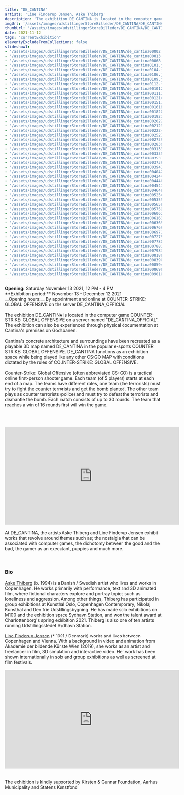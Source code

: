 ```yaml
---
title: "DE_CANTINA"
artists: 'Line Finderup Jensen, Aske Thiberg'
description: 'The exhibition DE_CANTINA is located in the computer game COUNTER-STRIKE: GLOBAL OFFENSIVE on a server named "DE_CANTINA_OFFICIAL"'
imgUrl: '/assets/images/udstillingerStoreBilleder/DE_CANTINA/DE_CANTINA_digital_A3_V2.jpg'
thumbUrl: '/assets/images/udstillingerStoreBilleder/DE_CANTINA/DE_CANTINA_digital_A3_V2.jpg'
date: 2021-11-12
tags: "currentExhibition"
eleventyExcludeFromCollections: false
slideshow1:
- '/assets/images/udstillingerStoreBilleder/DE_CANTINA/de_cantina00002.jpg' 
- '/assets/images/udstillingerStoreBilleder/DE_CANTINA/de_cantina00013.jpg'
- '/assets/images/udstillingerStoreBilleder/DE_CANTINA/de_cantina00068.jpg'
- '/assets/images/udstillingerStoreBilleder/DE_CANTINA/de_cantina0101.jpg'
- '/assets/images/udstillingerStoreBilleder/DE_CANTINA/de_cantina0104.jpg'
- '/assets/images/udstillingerStoreBilleder/DE_CANTINA/de_cantina0106.jpg'
- '/assets/images/udstillingerStoreBilleder/DE_CANTINA/de_cantina0109.jpg'
- '/assets/images/udstillingerStoreBilleder/DE_CANTINA/de_cantina0112.jpg'
- '/assets/images/udstillingerStoreBilleder/DE_CANTINA/de_cantina001012.jpg'
- '/assets/images/udstillingerStoreBilleder/DE_CANTINA/de_cantina001113.jpg'
- '/assets/images/udstillingerStoreBilleder/DE_CANTINA/de_cantina001214.jpg'
- '/assets/images/udstillingerStoreBilleder/DE_CANTINA/de_cantina001517.jpg'
- '/assets/images/udstillingerStoreBilleder/DE_CANTINA/de_cantina001618.jpg'
- '/assets/images/udstillingerStoreBilleder/DE_CANTINA/de_cantina001820.jpg'
- '/assets/images/udstillingerStoreBilleder/DE_CANTINA/de_cantina001921.jpg'
- '/assets/images/udstillingerStoreBilleder/DE_CANTINA/de_cantina002022.jpg'
- '/assets/images/udstillingerStoreBilleder/DE_CANTINA/de_cantina002123.jpg'
- '/assets/images/udstillingerStoreBilleder/DE_CANTINA/de_cantina002224.jpg'
- '/assets/images/udstillingerStoreBilleder/DE_CANTINA/de_cantina002527.jpg'
- '/assets/images/udstillingerStoreBilleder/DE_CANTINA/de_cantina002729.jpg'
- '/assets/images/udstillingerStoreBilleder/DE_CANTINA/de_cantina002830.jpg'
- '/assets/images/udstillingerStoreBilleder/DE_CANTINA/de_cantina003133.jpg'
- '/assets/images/udstillingerStoreBilleder/DE_CANTINA/de_cantina003335.jpg'
- '/assets/images/udstillingerStoreBilleder/DE_CANTINA/de_cantina003537.jpg'
- '/assets/images/udstillingerStoreBilleder/DE_CANTINA/de_cantina003739.jpg'
- '/assets/images/udstillingerStoreBilleder/DE_CANTINA/de_cantina003941.jpg'
- '/assets/images/udstillingerStoreBilleder/DE_CANTINA/de_cantina004042.jpg'
- '/assets/images/udstillingerStoreBilleder/DE_CANTINA/de_cantina004244.jpg'
- '/assets/images/udstillingerStoreBilleder/DE_CANTINA/de_cantina004446.jpg'
- '/assets/images/udstillingerStoreBilleder/DE_CANTINA/de_cantina004547.jpg'
- '/assets/images/udstillingerStoreBilleder/DE_CANTINA/de_cantina004648.jpg'
- '/assets/images/udstillingerStoreBilleder/DE_CANTINA/de_cantina005254.jpg'
- '/assets/images/udstillingerStoreBilleder/DE_CANTINA/de_cantina005355.jpg'
- '/assets/images/udstillingerStoreBilleder/DE_CANTINA/de_cantina005658.jpg'
- '/assets/images/udstillingerStoreBilleder/DE_CANTINA/de_cantina005759.jpg'
- '/assets/images/udstillingerStoreBilleder/DE_CANTINA/de_cantina006062.jpg'
- '/assets/images/udstillingerStoreBilleder/DE_CANTINA/de_cantina006163.jpg'
- '/assets/images/udstillingerStoreBilleder/DE_CANTINA/de_cantina006365.jpg'
- '/assets/images/udstillingerStoreBilleder/DE_CANTINA/de_cantina006769.jpg'
- '/assets/images/udstillingerStoreBilleder/DE_CANTINA/de_cantina006971.jpg'
- '/assets/images/udstillingerStoreBilleder/DE_CANTINA/de_cantina007275.jpg'
- '/assets/images/udstillingerStoreBilleder/DE_CANTINA/de_cantina007780.jpg'
- '/assets/images/udstillingerStoreBilleder/DE_CANTINA/de_cantina007881.jpg'
- '/assets/images/udstillingerStoreBilleder/DE_CANTINA/de_cantina007983.jpg'
- '/assets/images/udstillingerStoreBilleder/DE_CANTINA/de_cantina008186.jpg'
- '/assets/images/udstillingerStoreBilleder/DE_CANTINA/de_cantina008390.jpg'
- '/assets/images/udstillingerStoreBilleder/DE_CANTINA/de_cantina008594.jpg'
- '/assets/images/udstillingerStoreBilleder/DE_CANTINA/de_cantina008696.jpg'
- '/assets/images/udstillingerStoreBilleder/DE_CANTINA/de_cantina0090103.jpg'
---
```



<div class="insideCol">
    <b>Opening:</b> Saturday November 13 2021, 12 PM - 4 PM <br>
    **Exhibition period:** November 13 - December 12 2021 <br>
    __Opening hours:__ By appointment and online at COUNTER-STRIKE: GLOBAL OFFENSIVE on the server DE_CANTINA_OFFICIAL<br><br>
    The exhibition DE_CANTINA is located in the computer game COUNTER-STRIKE: GLOBAL OFFENSIVE on a server named "DE_CANTINA_OFFICIAL". The exhibition can also be experienced through physical documentation at Cantina's premises on Godsbanen.
    <br><br>
    Cantina's concrete architecture and surroundings have been recreated as a playable 3D map named DE_CANTINA in the popular e-sports COUNTER STRIKE: GLOBAL OFFENSIVE. DE_CANTINA functions as an exhibition space while being played like any other CS:GO MAP with conditions dictated by the rules of COUNTER-STRIKE: GLOBAL OFFENSIVE.
    <br><br>
    Counter-Strike: Global Offensive (often abbreviated CS: GO) is a tactical online first-person shooter game. Each team (of 5 players) starts at each end of a map. The teams have different roles, one team (the terrorists) must try to fight the counter terrorists and get the bomb planted. The other team plays as counter terrorists (police) and must try to defeat the terrorists and dismantle the bomb. Each match consists of up to 30 rounds. The team that reaches a win of 16 rounds first will win the game.
</div>

<br><br>
<iframe width="560" height="315" src="https://www.youtube.com/embed/22g2PJg0B6s" title="YouTube video player" frameborder="0" allow="accelerometer; autoplay; clipboard-write; encrypted-media; gyroscope; picture-in-picture" allowfullscreen></iframe>
<br><br>

<div class="insideCol">
    At DE_CANTINA, the artists Aske Thiberg and Line Finderup Jensen exhibit works that revolve around themes such as; the nostalgia that can be associated with computer games, the dichotomy between the good and the bad, the gamer as an executant, puppies and much more.
    <br><br><br>
    <h3>Bio</h3>
    <a target="_blank" href="https://askethiberg.com" >Aske Thiberg</a> 
    (b. 1994) is a Danish / Swedish artist who lives and works in Copenhagen. He works primarily with performance, text and 3D animated film, where fictional characters explore and portray topics such as loneliness and aggression. Among other things, Thiberg has participated in group exhibitions at Kunsthal Oslo, Copenhagen Contemporary, Nikolaj Kunsthal and Den frie Udstillingsbygning. He has made solo exhibitions on M100 and the exhibition space Sydhavn Station, and won the talent award at Charlottenborg's spring exhibition 2021. Thiberg is also one of ten artists running Udstillingsstedet Sydhavn Station. 
    <br><br>
    <a target="_blank" href="https://www.linefj.com" >Line Finderup Jensen</a> (* 1991 / Denmark) works and lives between Copenhagen and Vienna. With a background in video and animation from Akademie der bildende Künste Wien (2019), she works as an artist and freelancer in film, 3D simulation and interactive video. Her work has been shown internationally in solo and group exhibitions as well as screened at film festivals. 
    <br><br>
</div>

<iframe width="560" height="315" src="https://www.youtube.com/embed/axMcOAHXBtU" title="YouTube video player" frameborder="0" allow="accelerometer; autoplay; clipboard-write; encrypted-media; gyroscope; picture-in-picture" allowfullscreen></iframe>

<div class="insideCol">
    <br><br>
    The exhibition is kindly supported by Kirsten & Gunnar Foundation, Aarhus Municipality and Statens Kunstfond
</div>